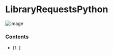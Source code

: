 # LibraryRequestsPython <!-- omit in toc -->
![image](https://github.com/venysssssssssss/LibraryRequestsPython/assets/99450704/b1db6e38-bb9a-4763-adbc-6d63943c9474) 

### Contents <!-- omit in toc -->

- [1. ]
